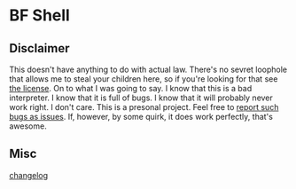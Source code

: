 BF Shell
========
Disclaimer
----------
This doesn't have anything to do with actual law. There's no sevret loophole that allows me to steal your children here, so if you're looking for that see [the license](LICENSE). On to what I was going to say. I know that this is a bad interpreter. I know that it is full of bugs. I know that it will probably never work right. I don't care. This is a presonal project. Feel free to [report such bugs as issues](https://github.com/FracturedRetina/BFshell/issues/new). If, however, by some quirk, it does work perfectly, that's awesome.

Misc
----
[changelog](changelog.md)
